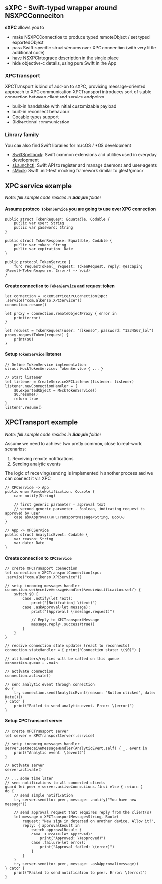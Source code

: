 ## sXPC - Swift-typed wrapper around NSXPCConneciton

**sXPC** allows you to
- make NSXPCConnection to produce typed remoteObject / set typed exportedObject
- pass Swift-specific structs/enums over XPC connection (with very little additional code)
- have NSXPCIntegrace description in the single place
- hide objective-c details, using pure Swift in the App

### XPCTransport
XPCTransport is kind of add-on to sXPC, providing message-oriented approach to XPC communication
XPCTransport introduces sort of stable connection between client and service endpoints
- built-in handshake with initial customizable payload
- built-in reconnect behaviour
- Codable types support
- Bidirectional communication

### Library family
You can also find Swift libraries for macOS / *OS development
- [SwiftSpellbook](https://github.com/Alkenso/SwiftSpellbook): Swift common extensions and utilities used in everyday development
- [sLaunchctl](https://github.com/Alkenso/sLaunchctl): Swift API to register and manage daemons and user-agents
- [sMock](https://github.com/Alkenso/sMock): Swift unit-test mocking framework similar to gtest/gmock

## XPC service example
_Note: full sample code resides in **Sample** folder_

#### Assume protocol `TokenService` you are going to use over XPC connection
```
public struct TokenRequest: Equatable, Codable {
    public var user: String
    public var password: String
}

public struct TokenResponse: Equatable, Codable {
    public var token: String
    public var expiration: Date
}

public protocol TokenService {
    func requestToken(_ request: TokenRequest, reply: @escaping (Result<TokenResponse, Error>) -> Void)
}
```

#### Create connection to `TokenService` and request token
```
let connection = TokenServiceXPCConnection(xpc: .service("com.alkenso.XPCService"))
connection.resume()

let proxy = connection.remoteObjectProxy { error in
    print(error)
}

let request = TokenRequest(user: "alkenso", password: "1234567_lol")
proxy.requestToken(request) {
    print($0)
}
```

#### Setup `TokenService` listener
```
// Define TokenService implementation
struct MockTokenService: TokenService { ... }

// Start listener
let listener = CreateServiceXPCListener(listener: listener)
listener.newConnectionHandler = {
    $0.exportedObject = MockTokenService()
    $0.resume()
    return true
}
listener.resume()
```

## XPCTransport example
_Note: full sample code resides in **Sample** folder_

Assume we need to achieve two pretty common, close to real-world scenarios:
1. Receiving remote notifications
2. Sending analytic events

The logic of receiving/sending is implemented in another process and we can connect it via XPC

```
// XPCService -> App
public enum RemoteNotification: Codable {
    case notify(String)
    
    // first generic parameter - approval text
    // second generic parameter - Boolean, indicating request is approved by user
    case askApproval(XPCTransportMessage<String, Bool>)
}

// App -> XPCService
public struct AnalyticEvent: Codable {
    var reason: String
    var date: Date
}
```

#### Create connection to `XPCService`
```
// create XPCTransport connection
let connection = XPCTransportConnection(xpc: .service("com.alkenso.XPCService"))

// setup incoming messages handler
connection.setReceiveMessageHandler(RemoteNotification.self) { 
    switch $0 {
        case .notify(let text):
            print("[Notifcation] \(text)")
        case .askApproval(let message):
            print("[Approval] \(message.request)")
            
            // Reply to XPCTransportMessage
            message.reply(.success(true))
        }
    }
}

// receive connection state updates (react to reconnects)
connection.stateHandler = { print("Connection state: \($0)") }

// all handlers/replies will be called on this queue
connection.queue = .main

// activate connection
connection.activate()

// send analytic event through connection
do {
    try connection.send(AnalyticEvent(reason: "Button clicked", date: Date()))
} catch {
    print("Failed to send analytic event. Error: \(error)")
}
```

#### Setup XPCTransport server
```
// create XPCTransport server
let server = XPCTransportServer(.service)

// setup incoming messages handler
server.setReceiveMessageHandler(AnalyticEvent.self) { _, event in
    print("Analytic event: \(event)")
}

// activate server
server.activate()

// ... some time later
// send notifications to all connected clients
guard let peer = server.activeConnections.first else { return }
do {
    // send simple notification
    try server.send(to: peer, message: .notify("You have new message"))
    
    // send approval request that requires reply from the client(s)
    let message = XPCTransportMessage<String, Bool>(
        request: "New sign in detected on another device. Allow it?",
        reply: { approvalResult in
            switch approvalResult {
            case .success(let approved):
                print("Approved: \(approved)")
            case .failure(let error):
                print("Approval failed: \(error)")
            }
        }
    )
    try server.send(to: peer, message: .askApproval(message))
} catch {
    print("Failed to send notification to peer. Error: \(error)")
}
```
